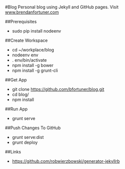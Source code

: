 #Blog
Personal blog using Jekyll and GitHub pages. Visit www.brendanfortuner.com

##Prerequisites
- sudo pip install nodeenv

##Create Workspace
- cd ~/workplace/blog
- nodeenv env
- . env/bin/activate
- npm install -g bower
- npm install -g grunt-cli

##Get App
- git clone https://github.com/bfortuner/blog.git
- cd blog/
- npm install

##Run App
- grunt serve

##Push Changes To GitHub
- grunt serve:dist
- grunt deploy

##Links
- https://github.com/robwierzbowski/generator-jekyllrb

